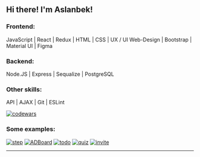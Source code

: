 ## Hi there! I'm Aslanbek!

### Frontend:
JavaScript | React | Redux | HTML | CSS | UX / UI Web-Design | Bootstrap | Material UI | Figma

### Backend:
Node.JS | Express | Sequalize | PostgreSQL

### Other skills:
API | AJAX | Git | ESLint

[![codewars](https://www.codewars.com/users/Pofigor/badges/large)](https://www.codewars.com/users/Pofigor) 

### Some examples:
[![step](https://user-images.githubusercontent.com/99525626/188272577-0bc0f1d8-effe-4a02-bd4b-b0d701e138d2.png)](https://pofigor.github.io/step-up-store/) 
[![ADBoard](https://user-images.githubusercontent.com/99525626/206294181-ffb0b035-80bb-4555-b6a2-cd0308ff22bf.png)](https://adboard.onrender.com/)
[![todo](https://user-images.githubusercontent.com/99525626/207455026-23d5593d-9652-475c-b455-98f69c13f258.png)](https://react-todo-list-umber.vercel.app/)
[![quiz](https://user-images.githubusercontent.com/99525626/188325884-301b2ba9-26f7-4eea-8753-ac5a4e8472df.png)](https://pofigor.github.io/quiz/) [![invite](https://user-images.githubusercontent.com/99525626/219741513-7b9c2eea-97be-4085-89ce-e513675f1235.png)](https://pofigor.github.io/users/)   
___
